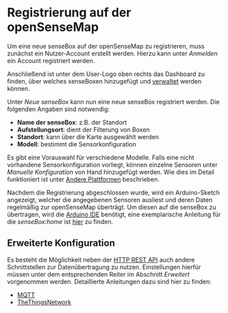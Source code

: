 # Registrierung auf der openSenseMap
Um eine neue senseBox auf der openSenseMap zu registrieren, muss zunächst ein Nutzer-Account erstellt werden.
Hierzu kann unter *Anmelden* ein Account registriert werden.

Anschließend ist unter dem User-Logo oben rechts das Dashboard zu finden, über welches senseBoxen hinzugefügt und [verwaltet](osem_manage-boxes.md) werden können.

Unter *Neue senseBox* kann nun eine neue senseBox registriert werden. Die folgenden Angaben sind notwendig:

- **Name der senseBox**: z.B. der Standort
- **Aufstellungsort**: dient der Filterung von Boxen
- **Standort**: kann über die Karte ausgewählt werden
- **Modell**: bestimmt die Sensorkonfiguration

Es gibt eine Vorauswahl für verschiedene Modelle.
Falls eine nicht vorhandene Sensorkonfiguration vorliegt, können einzelne Sensoren unter *Manuelle Konfiguration* von Hand hinzugefügt werden.
Wie dies im Detail funktioniert ist unter [Andere Plattformen](osem_custom_sensor.md) beschrieben.

Nachdem die Registrierung abgeschlossen wurde, wird ein Arduino-Sketch angezeigt, welcher die angegebenen Sensoren ausliest und deren Daten regelmäßig zur openSenseMap überträgt.
Um diesen auf die senseBox zu übertragen, wird die [Arduino IDE](https://www.arduino.cc/en/Main/Software) benötigt, eine exemplarische Anleitung für die *senseBox:home* ist [hier](https://home.books.sensebox.de/de/software_installation.html) zu finden.

## Erweiterte Konfiguration
Es besteht die Möglichkeit neben der [HTTP REST API](osem_api.md) auch andere Schnittstellen zur Datenübertragung zu nutzen.
Einstellungen hierfür müssen unter dem entsprechenden Reiter im Abschnitt *Erweitert* vorgenommen werden.
Detaillierte Anleitungen dazu sind hier zu finden:

- [MQTT](mqtt_client.md)
- [TheThingsNetwork](ttn_integration.md)
